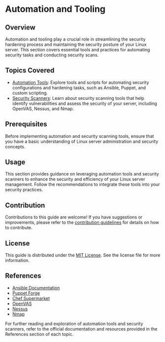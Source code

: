 # Automation and Tooling

## Overview

Automation and tooling play a crucial role in streamlining the security hardening process and maintaining the security posture of your Linux server. This section covers essential tools and practices for automating security tasks and conducting security scans.

## Topics Covered

- [Automation Tools](automation_tools.md): Explore tools and scripts for automating security configurations and hardening tasks, such as Ansible, Puppet, and custom scripting.
- [Security Scanners](security_scanners.md): Learn about security scanning tools that help identify vulnerabilities and assess the security of your server, including OpenVAS, Nessus, and Nmap.

## Prerequisites

Before implementing automation and security scanning tools, ensure that you have a basic understanding of Linux server administration and security concepts.

## Usage

This section provides guidance on leveraging automation tools and security scanners to enhance the security and efficiency of your Linux server management. Follow the recommendations to integrate these tools into your security practices.

## Contribution

Contributions to this guide are welcome! If you have suggestions or improvements, please refer to the [contribution guidelines](../CONTRIBUTING.md) for details on how to contribute.

## License

This guide is distributed under the [MIT License](../LICENSE). See the license file for more information.

## References

- [Ansible Documentation](https://docs.ansible.com/)
- [Puppet Forge](https://forge.puppet.com/)
- [Chef Supermarket](https://supermarket.chef.io/)
- [OpenVAS](https://www.openvas.org/)
- [Nessus](https://www.tenable.com/products/nessus)
- [Nmap](https://nmap.org/)

For further reading and exploration of automation tools and security scanners, refer to the official documentation and resources provided in the References section of each topic.

